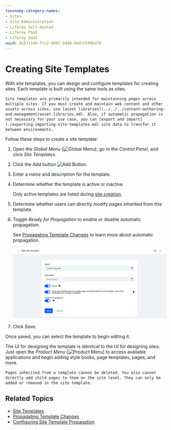 ```yaml
---
taxonomy-category-names:
- Sites
- Site Administration
- Liferay Self-Hosted
- Liferay PaaS
- Liferay SaaS
uuid: dcb71149-fcc2-4d97-bd48-bedc5599bd7b
---
```

# Creating Site Templates

With site templates, you can design and configure templates for creating sites. Each template is built using the same tools as sites.

```{tip}
Site templates are primarily intended for maintaining pages across multiple sites. If you must create and maintain web content and other assets across sites, use [asset libraries](../../../content-authoring-and-management/asset-libraries.md). Also, if automatic propagation is not necessary for your use case, you can [export and import](./exporting-importing-site-templates.md) site data to transfer it between environments.
```

Follow these steps to create a site template:

1. Open the *Global Menu* (![Global Menu](../../../images/icon-applications-menu.png)), go to the *Control Panel*, and click *Site Templates*.

1. Click the *Add* button ![Add Button](../../../images/icon-add.png).

1. Enter a *name* and *description* for the template.

1. Determine whether the template is active or inactive.

   Only active templates are listed during [site creation](../adding-a-site.md).

1. Determine whether users can directly modify pages inherited from this template.

1. Toggle *Ready for Propagation* to enable or disable automatic propagation.

   See [Propagating Template Changes](./propagating-template-changes.md) to learn more about automatic propagation.

   ![Name and configure the site template.](./creating-site-templates/images/01.png)

1. Click *Save*.

Once saved, you can select the template to begin editing it.

The UI for designing the template is identical to the UI for designing sites. Just open the *Product Menu* (![Product Menu](../../../images/icon-product-menu.png)) to access available applications and begin adding style books, page templates, pages, and more.

```{important}
Pages inherited from a template cannot be deleted. You also cannot directly add child pages to them on the site level. They can only be added or removed in the site template.
```

## Related Topics

* [Site Templates](../site-templates.md)
* [Propagating Template Changes](./propagating-template-changes.md)
* [Configuring Site Template Propagation](./configuring-site-template-propagation.md)
